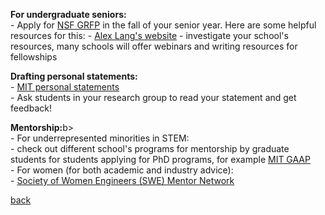 <p><b>For undergraduate seniors:</b><br>
- Apply for <a href="https://www.nsfgrfp.org/" target="_blank">NSF GRFP</a> in the fall of your senior year. Here are some helpful resources for this: 
-  <a href="https://www.alexhunterlang.com/nsf-fellowship" target="_blank">Alex Lang's website</a>
- investigate your school's resources, many schools will offer webinars and writing resources for fellowships

<p><b>Drafting personal statements:</b><br>
- <a href="https://mitcommlab.mit.edu/eecs/commkit/graduate-school-personal-statement/" target="_blank">MIT personal statements</a><br>
- Ask students in your research group to read your statement and get feedback!</p>

<p><b>Mentorship:</b>b><br>
- For underrepresented minorities in STEM:<br>
  - check out different school's programs for mentorship by graduate students for students applying for PhD programs, for example <a href="https://eecs-gaap.mit.edu/" target="_blank">MIT GAAP</a><br>
- For women (for both academic and industry advice):<br>
  - <a href="https://swe.turazo.com/" target="_blank">Society of Women Engineers (SWE) Mentor Network</a></p>



[back](./)
